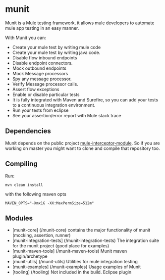 munit
=====

Munit is a Mule testing framework, it allows mule developers to automate mule app testing in an easy manner.

With Munit you can:

* Create your mule test by writing mule code
* Create your mule test by writing java code.
* Disable flow inbound endpoints
* Disable endpoint connectors.
* Mock outbound endpoints
* Mock Message processors
* Spy any message processor.
* Verify Message processor calls.
* Assert flow exceptions
* Enable or disable particular tests
* It is fully integrated with Maven and Surefire, so you can add your tests to a continuous integration environment.
* Run your tests from eclipse
* See your assertion/error report with Mule stack trace

## Dependencies

Munit depends on the public project [mule-interceptor-module](https://github.com/mulesoft/mule-interceptor-module). So if
you are working on master you might want to clone and compile that repository too.

## Compiling

Run:

```console
mvn clean install
```

with the following maven opts

```console
MAVEN_OPTS="-Xmx1G -XX:MaxPermSize=512m"
```


## Modules

* [munit-core] (/munit-core) contains the major functionality of munit (mocking, assertion, runner)
* [munit-integration-tests] (/munit-integration-tests) The integration suite for the munit project (good place for examples)
* [munit-maven-tools] (/munit-maven-tools) Munit maven plugin/archetype
* [munit-utils] (/munit-utils) Utilities for mule integration testing
* [munit-examples] (/munit-examples) Usage examples of Munit
* [tooling] (/tooling) Not included in the build. Eclipse plugin


